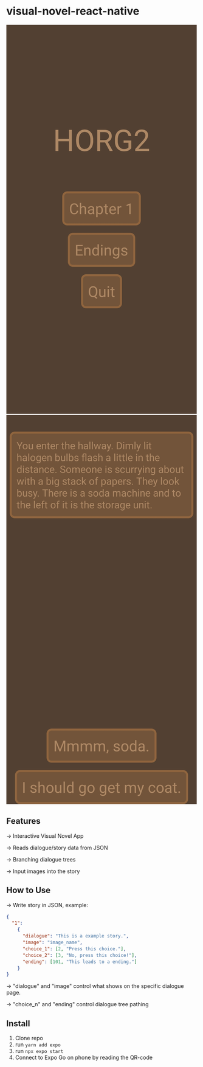 # visual-novel-react-native
![Screenshot1](img/sc_1b.jpg) ![Screenshot2](img/sc_2b.jpg)
## Features
-> Interactive Visual Novel App

-> Reads dialogue/story data from JSON

-> Branching dialogue trees

-> Input images into the story
## How to Use
-> Write story in JSON, example:
```JSON
{
  "1":
    {
      "dialogue": "This is a example story.",
      "image": "image_name",
      "choice_1": [2, "Press this choice."],
      "choice_2": [3, "No, press this choice!"],
      "ending": [101, "This leads to a ending."]
    }
}
```
-> "dialogue" and "image" control what shows on the specific dialogue page.

-> "choice_n" and "ending" control dialogue tree pathing
## Install
1. Clone repo
2. run `yarn add expo`
3. run `npx expo start`
4. Connect to Expo Go on phone by reading the QR-code
